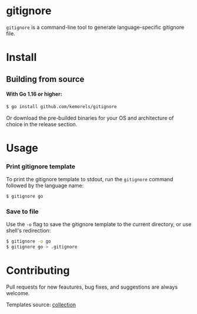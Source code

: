 # gitignore

`gitignore` is a command-line tool to generate language-specific gitignore file.

# Install

## Building from source
#### With Go 1.16 or higher:
```sh
$ go install github.com/kemorels/gitignore
```

Or download the pre-builded binaries for your OS and architecture of choice in the release section.


# Usage
### Print gitignore template
To print the gitignore template to stdout, run the `gitignore` command followed by the language name:
```sh
$ gitignore go
```
### Save to file
Use the `-o` flag to save the gitignore template to the current directory, or use shell's redirection:
```sh
$ gitignore -o go
$ gitignore go > .gitignore
```
# Contributing 
Pull requests for new feautures, bug fixes, and suggestions are always welcome.


Templates source: [collection](https://github.com/github/gitignore)